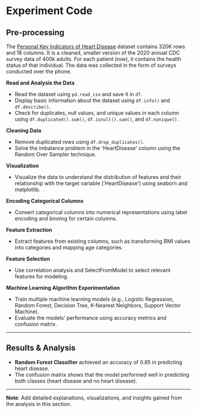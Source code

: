# Experiment Code

## Pre-processing

The [Personal Key Indicators of Heart Disease](https://www.kaggle.com/datasets/kamilpytlak/personal-key-indicators-of-heart-disease) dataset contains 320K rows and 18 columns. It is a cleaned, smaller version of the 2020 annual CDC survey data of 400k adults. For each patient (row), it contains the health status of that individual. The data was collected in the form of surveys conducted over the phone.

**Read and Analysis the Data**

- Read the dataset using `pd.read_csv` and save it in `df`.
- Display basic information about the dataset using `df.info()` and `df.describe()`.
- Check for duplicates, null values, and unique values in each column using `df.duplicated().sum()`, `df.isnull().sum()`, and `df.nunique()`.

**Cleaning Data**

- Remove duplicated rows using `df.drop_duplicates()`.
- Solve the imbalance problem in the 'HeartDisease' column using the Random Over Sampler technique.

**Visualization**

- Visualize the data to understand the distribution of features and their relationship with the target variable ('HeartDisease') using seaborn and matplotlib.

**Encoding Categorical Columns**

- Convert categorical columns into numerical representations using label encoding and binning for certain columns.

**Feature Extraction**

- Extract features from existing columns, such as transforming BMI values into categories and mapping age categories.

**Feature Selection**

- Use correlation analysis and SelectFromModel to select relevant features for modeling.

**Machine Learning Algorithm Experimentation**

- Train multiple machine learning models (e.g., Logistic Regression, Random Forest, Decision Tree, K-Nearest Neighbors, Support Vector Machine).
- Evaluate the models' performance using accuracy metrics and confusion matrix.

---

## Results & Analysis

- **Random Forest Classifier** achieved an accuracy of 0.85 in predicting heart disease.
- The confusion matrix shows that the model performed well in predicting both classes (heart disease and no heart disease).

---

**Note**: Add detailed explanations, visualizations, and insights gained from the analysis in this section.

